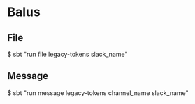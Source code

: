 Balus
===

File
---
$ sbt "run file legacy-tokens slack_name"

Message
---
$ sbt "run message legacy-tokens channel_name slack_name"
